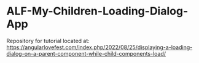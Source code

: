# ALF-My-Children-Loading-Dialog-App

Repository for tutorial located at: https://angularlovefest.com/index.php/2022/08/25/displaying-a-loading-dialog-on-a-parent-component-while-child-components-load/
